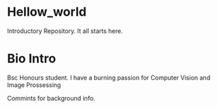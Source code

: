 # Hellow_world
Introductory Repository. It all starts here.

# Bio Intro
Bsc Honours student. I have a burning passion 
for Computer Vision and Image Prossessing

Commints for background info.
